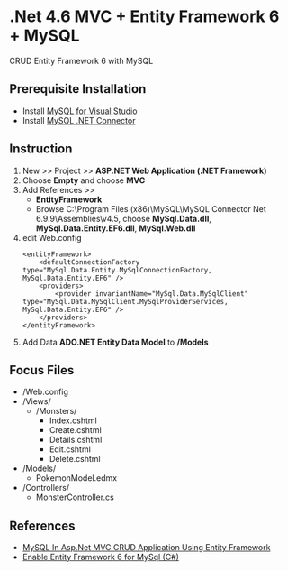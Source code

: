 # .Net 4.6 MVC + Entity Framework 6 + MySQL
CRUD Entity Framework 6 with MySQL

## Prerequisite Installation
- Install [MySQL for Visual Studio](https://dev.mysql.com/downloads/windows/visualstudio/1.2.html)
- Install [MySQL .NET Connector](https://dev.mysql.com/downloads/connector/net/)

## Instruction
1. New >> Project >> **ASP.NET Web Application (.NET Framework)**
2. Choose **Empty** and choose **MVC**
3. Add References >> 
	- **EntityFramework**
	- Browse C:\Program Files (x86)\MySQL\MySQL Connector Net 6.9.9\Assemblies\v4.5, choose **MySql.Data.dll**, **MySql.Data.Entity.EF6.dll**, **MySql.Web.dll**
4. edit Web.config
	```
	<entityFramework>
		<defaultConnectionFactory type="MySql.Data.Entity.MySqlConnectionFactory, MySql.Data.Entity.EF6" />
		<providers>
			<provider invariantName="MySql.Data.MySqlClient" type="MySql.Data.MySqlClient.MySqlProviderServices, MySql.Data.Entity.EF6" />
		</providers>
	</entityFramework>
	```
5. Add Data **ADO.NET Entity Data Model** to **/Models**

## Focus Files
- /Web.config
- /Views/
	- /Monsters/
		- Index.cshtml
		- Create.cshtml
		- Details.cshtml
		- Edit.cshtml
		- Delete.cshtml
- /Models/
	- PokemonModel.edmx
- /Controllers/
	- MonsterController.cs

## References
- [MySQL In Asp.Net MVC CRUD Application Using Entity Framework](https://www.youtube.com/watch?v=Col_2RDI3_4)
- [Enable Entity Framework 6 for MySql (C#)](https://stackoverflow.com/questions/22031269/enable-entity-framework-6-for-mysql-c-in-winforms-of-microsoft-visual-studio)